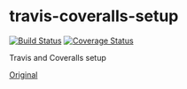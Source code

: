 # travis-coveralls-setup

[![Build Status](https://travis-ci.org/ericdouglas/travis-coveralls-setup.svg?branch=master)](https://travis-ci.org/ericdouglas/travis-coveralls-setup)
[![Coverage Status](https://coveralls.io/repos/ericdouglas/travis-coveralls-setup/badge.svg)](https://coveralls.io/r/ericdouglas/travis-coveralls-setup)

Travis and Coveralls setup

[Original](https://github.com/vkarpov15/fizzbuzz-coverage)
